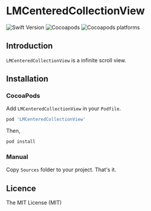 # LMCenteredCollectionView

![Swift Version](https://img.shields.io/badge/Swift-5.0-orange.svg)
![Cocoapods](https://img.shields.io/cocoapods/v/LMCenteredCollectionView.svg)
![Cocoapods platforms](https://img.shields.io/cocoapods/p/LMCenteredCollectionView.svg)

## Introduction

`LMCenteredCollectionView` is a infinite scroll view. 

## Installation

### CocoaPods

Add `LMCenteredCollectionView` in your `Podfile`.
```ruby
pod 'LMCenteredCollectionView'
```

Then,
```bash
pod install
```

### Manual

Copy `Sources` folder to your project. That's it.

## Licence

The MIT License (MIT)
